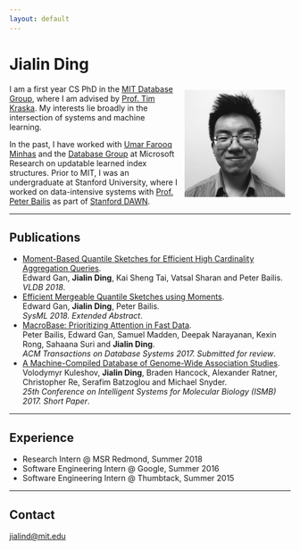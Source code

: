 ```yaml
---
layout: default
---
```


# Jialin Ding
<img src="/static/jialin.jpg" alt="Jialin" style="width: 180px; height: 192px; float: right; margin: 10px"/>
<!-- ![Jialin](/static/jialin.jpg) -->

I am a first year CS PhD in the [MIT Database Group](http://db.csail.mit.edu/), where I am advised by [Prof. Tim Kraska](http://people.csail.mit.edu/kraska/).
My interests lie broadly in the intersection of systems and machine learning.

In the past, I have worked with [Umar Farooq Minhas](https://www.microsoft.com/en-us/research/people/ufminhas/) and the [Database Group](https://www.microsoft.com/en-us/research/group/database/) at Microsoft Research on updatable learned index structures.
Prior to MIT, I was an undergraduate at Stanford University, where I worked on data-intensive systems with [Prof. Peter Bailis](http://www.bailis.org) as part of [Stanford DAWN](http://dawn.cs.stanford.edu).

---

## Publications

- [Moment-Based Quantile Sketches for Efficient High Cardinality Aggregation Queries](https://arxiv.org/pdf/1803.01969.pdf). <br>
Edward Gan, **Jialin Ding**, Kai Sheng Tai, Vatsal Sharan and Peter Bailis. <br>
*VLDB 2018*.
- [Efficient Mergeable Quantile Sketches using Moments](http://dawn.cs.stanford.edu/pubs/gan2018emerge.pdf). <br>
Edward Gan, **Jialin Ding**, Peter Bailis. <br>
*SysML 2018. Extended Abstract*.
- [MacroBase: Prioritizing Attention in Fast Data](https://macrobase.stanford.edu/). <br>
Peter Bailis, Edward Gan, Samuel Madden, Deepak Narayanan, Kexin Rong, Sahaana Suri and **Jialin Ding**. <br>
*ACM Transactions on Database Systems 2017. Submitted for review*.
- [A Machine-Compiled Database of Genome-Wide Association Studies](https://drive.google.com/file/d/0B4y0zfdRviKsRW5Zd0FBVlFIa3c/view). <br>
Volodymyr Kuleshov, **Jialin Ding**, Braden Hancock, Alexander Ratner, Christopher Re, Serafim Batzoglou and Michael Snyder. <br>
*25th Conference on Intelligent Systems for Molecular Biology (ISMB) 2017. Short Paper*.

---

## Experience

- Research Intern @ MSR Redmond, Summer 2018
- Software Engineering Intern @ Google, Summer 2016
- Software Engineering Intern @ Thumbtack, Summer 2015

___

## Contact

jialind@mit.edu
